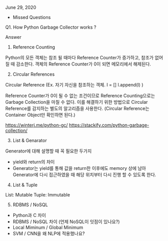 
June 29, 2020 
- Missed Questions

Q1. How Python Garbage Collector works ?

Answer

1. Reference Counting

Python의 모든 객체는 참조 될 때마다 Reference Counter가 증가하고, 참조가 없어질 때 감소한다. 객체의 Reference Counter가 0이 되면 메모리에서 해제된다.

2. Circular References

Circular Reference
(Ex. 자기 자신을 참조하는 객체. 
	 l = []
	 l.append(l)
)

Reference Counter가 0이 될 수 없는 조건이므로 Reference Counting으로는 Garbage Collection을 마칠 수 없다. 이를 해결하기 위한 방법으로 Circular Reference를 감지하는 별도의 알고리즘을 사용한다. (Circular Reference는 Container Object만 확인하면 된다.)

https://winterj.me/python-gc/
https://stackify.com/python-garbage-collection/

3. List & Genarator

Generator에 대해 설명할 때 꼭 필요한 두가지
- yield와 return의 차이
- Generator는 yield를 통해 값을 return한 이후에도 memory 상에 남아 Generator에 다시 접근하였을 때 해당 위치부터 다시 진행 할 수 있도록 한다.

4. List & Tuple

List: Mutable
Tuple: Immutable

5. RDBMS / NoSQL 


- Python과 C 차이
- RDBMS / NoSQL 차이 (언제 NoSQL이 잇점이 있나요?)
- Local Miminum / Global Minimum
- SVM / CNN을 왜 NLP에 적용했나요?